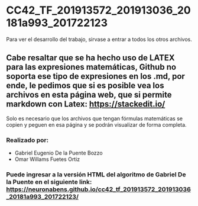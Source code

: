 # CC42_TF_201913572_201913036_20181a993_201722123
Para ver el desarrollo del trabajo, sirvase a entrar a todos los otros archivos.
## Cabe resaltar que se ha hecho uso de LATEX para las expresiones matemáticas, Github no soporta ese tipo de expresiones en los .md, por ende, le pedimos que si es posible vea los archivos en esta página web, que si permite markdown con Latex: https://stackedit.io/
Solo es necesario que los archivos que tengan fórmulas matemáticas se copien y peguen en esa página y se podrán visualizar de forma completa.

### Realizado por:
- Gabriel Eugenio De la Puente Bozzo
- Omar Willams Fuetes Ortiz

### Puede ingresar a la versión HTML del algoritmo de Gabriel De la Puente en el siguiente link: https://neuronabens.github.io/cc42_tf_201913572_201913036_20181a993_201722123/
